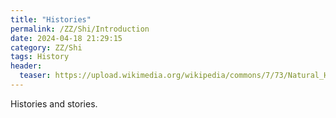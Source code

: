 ```yaml
---
title: "Histories"
permalink: /ZZ/Shi/Introduction
date: 2024-04-18 21:29:15
category: ZZ/Shi
tags: History
header:
  teaser: https://upload.wikimedia.org/wikipedia/commons/7/73/Natural_History_Museum_HDR.jpg
---
```


Histories and stories.
